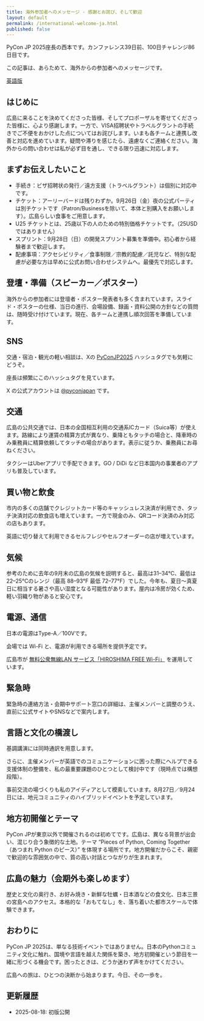 ```yaml
---
title: 海外参加者へのメッセージ - 感謝とお詫び、そして歓迎
layout: default
permalink: /international-welcome-ja.html
published: false
---
```


PyCon JP 2025座長の西本です。カンファレンス39日前、100日チャレンジ86日目です。

この記事は、あらためて、海外からの参加者へのメッセージです。

[英語版](url)

## はじめに

広島に来ることを決めてくださった皆様、そしてプロポーザルを寄せてくださった皆様に、心より感謝します。一方で、VISA招聘状やトラベルグラントの手続きでご不便をおかけした点についてはお詫びします。いまも各チームと連携し改善と対応を進めています。疑問や滞りを感じたら、遠慮なくご連絡ください。海外からの問い合わせは私が必ず目を通し、できる限り迅速に対応します。

## まずお伝えしたいこと

- 手続き：ビザ招聘状の発行／遠方支援（トラベルグラント）は個別に対応中です。  
- チケット：アーリーバードは残りわずか。9月26日（金）夜の公式パーティは別チケットです（Patron/Businessを除いて、本体と別購入をお願いします）。広島らしい食事をご用意します。
- U25 チケットとは、25歳以下の人のための特別価格チケットです。（25USDではありません）
- スプリント：9月28日（日）の開発スプリント募集を準備中。初心者から経験者まで歓迎します。  
- 配慮事項：アクセシビリティ／食事制限／宗教的配慮／託児など、特別な配慮が必要な方は早めに公式お問い合わせシステムへ。最優先で対応します。

## 登壇・準備（スピーカー／ポスター）

海外からの参加者には登壇者・ポスター発表者も多く含まれています。スライド・ポスターの仕様、当日の進行、会場設備、録画・資料公開の方針などの質問は、随時受け付けています。現在、各チームと連携し順次回答を準備しています。  

## SNS

交通・宿泊・観光の軽い相談は、Xの [PyConJP2025](https://x.com/hashtag/PyConJP2025) ハッシュタグでも気軽にどうぞ。

座長は頻繁にこのハッシュタグを見ています。

X の公式アカウントは [@pyconjapan](https://x.com/pyconjapan) です。

## 交通

広島の公共交通では、日本の全国相互利用の交通系ICカード（Suica等）が使えます。路線により運賃の精算方式が異なり、乗降ともタッチの場合と、降車時のみ乗務員に精算依頼してタッチの場合があります。表示に従うか、乗務員にお尋ねください。

タクシーはUberアプリで手配できます。GO / DiDi など日本国内の事業者のアプリも普及しています。

## 買い物と飲食

市内の多くの店舗でクレジットカード等のキャッシュレス決済が利用でき、タッチ決済対応の飲食店も増えています。一方で現金のみ、QRコード決済のみ対応の店もあります。  

英語に切り替えて利用できるセルフレジやセルフオーダーの店が増えています。

## 気候

参考のために去年の9月末の広島の気候を説明すると、最高は31–34°C、最低は22–25°Cのレンジ（最高 88–93°F 最低 72–77°F）でした。今年も、夏日～真夏日に相当する暑さや高い湿度となる可能性があります。屋内は冷房が効くため、軽い羽織り物があると安心です。  

## 電源、通信

日本の電源はType-A／100Vです。

会場では Wi-Fi と、電源が利用できる場所を提供予定です。

広島市が [無料公衆無線LAN サービス「HIROSHIMA FREE Wi-Fi」](https://dive-hiroshima.com/information/wifi/) を運用しています。

## 緊急時

緊急時の連絡方法・会期中サポート窓口の詳細は、主催メンバーと調整のうえ、直前に公式サイトやSNSなどで案内します。

## 言語と文化の橋渡し

基調講演には同時通訳を用意します。

さらに、主催メンバーが英語でのコミュニケーションに困った際にヘルプできる支援体制の整備を、私の最重要課題のひとつとして検討中です（現時点では構想段階）。  

事前交流の場づくりも私のアイディアとして模索しています。8月27日／9月24日には、地元コミュニティのハイブリッドイベントを予定しています。

## 地方初開催とテーマ

PyCon JPが東京以外で開催されるのは初めてです。広島は、異なる背景が出会い、混じり合う象徴的な土地。テーマ “Pieces of Python, Coming Together（あつまれ Python のピース）” を体現する場所です。地方開催だからこそ、親密で歓迎的な雰囲気の中で、質の高い対話とつながりが生まれます。

## 広島の魅力（会期外も楽しめます）

歴史と文化の奥行き、お好み焼き・新鮮な牡蠣・日本酒などの食文化、日本三景の宮島へのアクセス。本格的な「おもてなし」を、落ち着いた都市スケールで体験できます。

## おわりに

PyCon JP 2025は、単なる技術イベントではありません。日本のPythonコミュニティ文化に触れ、国境や言語を越えた関係を築き、地方初開催という節目を一緒に形づくる機会です。困ったときは、どうか迷わず声をかけてください。  

広島への旅は、ひとつの決断から始まります。今日、その一歩を。

## 更新履歴

- 2025-08-18: 初版公開
